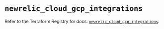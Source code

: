 # `newrelic_cloud_gcp_integrations`

Refer to the Terraform Registry for docs: [`newrelic_cloud_gcp_integrations`](https://registry.terraform.io/providers/newrelic/newrelic/3.51.0/docs/resources/cloud_gcp_integrations).
